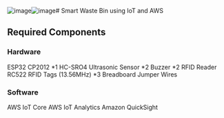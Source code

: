 ![image](https://github.com/user-attachments/assets/fbe2d7e2-02fd-4b89-829f-fe91193ecd79)![image](https://github.com/user-attachments/assets/a678d26c-5977-4fd8-b500-fcb50e624871)# Smart Waste Bin using IoT and AWS

## Required Components
### Hardware
ESP32 CP2012 *1
HC-SRO4 Ultrasonic Sensor *2
Buzzer *2
RFID Reader RC522
RFID Tags (13.56MHz) *3
Breadboard
Jumper Wires
### Software
AWS IoT Core
AWS IoT Analytics
Amazon QuickSight


